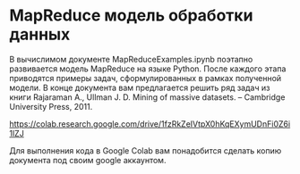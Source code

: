 # MapReduce модель обработки данных

В вычислимом документе MapReduceExamples.ipynb поэтапно развивается модель MapReduce на языке Python. После каждого
этапа приводятся примеры задач, сформулированных в рамках полученной модели. В конце документа вам предлагается решить
ряд задач из книги Rajaraman A., Ullman J. D. Mining of massive datasets. – Cambridge University Press, 2011.

https://colab.research.google.com/drive/1fzRkZeIVtpX0hKqEXymUDnFi0Z6i1lZJ

Для выполнения кода в Google Colab вам понадобится сделать копию документа под своим google аккаунтом. 
